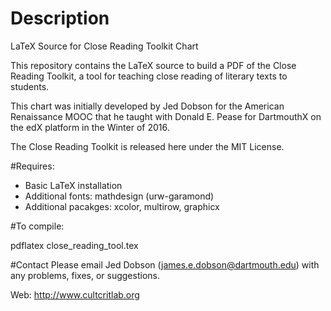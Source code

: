 # Description

LaTeX Source for Close Reading Toolkit Chart

This repository contains the LaTeX source to build a PDF of the Close Reading
Toolkit, a tool for teaching close reading of literary texts to students. 

This chart was initially developed by Jed Dobson for the American Renaissance
MOOC that he taught with Donald E. Pease for DartmouthX on the edX platform in
the Winter of 2016.

The Close Reading Toolkit is released here under the MIT License. 

#Requires:

- Basic LaTeX installation
- Additional fonts: mathdesign (urw-garamond)
- Additional pacakges: xcolor, multirow, graphicx

#To compile:

pdflatex close_reading_tool.tex

#Contact
Please email Jed Dobson (james.e.dobson@dartmouth.edu) with any problems,
fixes, or suggestions.

Web: http://www.cultcritlab.org
